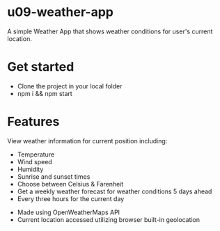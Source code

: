 # u09-weather-app

A simple Weather App that shows weather conditions for user's current location.

# Get started
* Clone the project in your local folder
* npm i && npm start

# Features
View weather information for current position including:
- Temperature
- Wind speed
- Humidity
- Sunrise and sunset times
- Choose between Celsius & Farenheit
- Get a weekly weather forecast for weather conditions 5 days ahead
- Every three hours for the current day

* Made using OpenWeatherMaps API
* Current location accessed utilizing browser built-in geolocation
